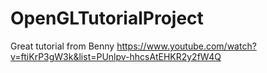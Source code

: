 # OpenGLTutorialProject

Great tutorial from Benny https://www.youtube.com/watch?v=ftiKrP3gW3k&list=PUnlpv-hhcsAtEHKR2y2fW4Q
